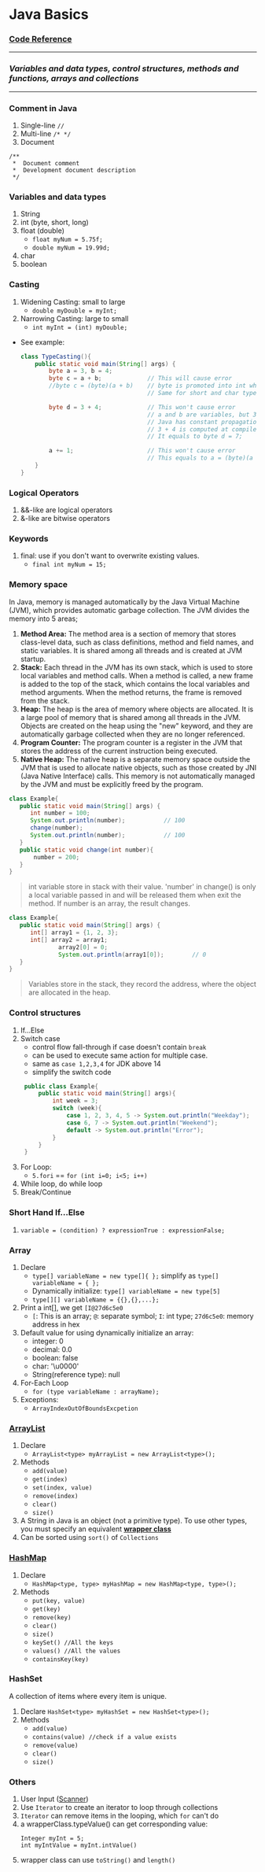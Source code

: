 # Java Basics
### [Code Reference](https://github.com/Tenphun0503/Java_JavaWeb/blob/main/src/main/java/myjava/practices/TopicReference.java)

---
### *Variables and data types, control structures, methods and functions, arrays and collections*

---
### Comment in Java
1. Single-line `//`
2. Multi-line `/* */`
3. Document
```
/**
 *  Document comment
 *  Development document description
 */
```

### Variables and data types
1. String
2. int (byte, short, long)
3. float (double)
   - `float myNum = 5.75f;`
   - `double myNum = 19.99d;`
4. char
5. boolean

### Casting
1. Widening Casting: small to large
   - `double myDouble = myInt;`
2. Narrowing Casting: large to small
   - `int myInt = (int) myDouble;`
- See example:
    ```java
    class TypeCasting(){
        public static void main(String[] args) {
            byte a = 3, b = 4;
            byte c = a + b;             // This will cause error 
            //byte c = (byte)(a + b)    // byte is promoted into int when involved in mathematical operation.
                                        // Same for short and char type
  
            byte d = 3 + 4;             // This won't cause error 
                                        // a and b are variables, but 3 and 4 are constant. 
                                        // Java has constant propagation optimization
                                        // 3 + 4 is computed at compile time (javac).
                                        // It equals to byte d = 7;
  
            a += 1;                     // This won't cause error
                                        // This equals to a = (byte)(a + 1);
        }
    }
    ```

### Logical Operators
1. &&-like are logical operators
2. &-like are bitwise operators

### Keywords
1. final: use if you don't want to overwrite existing values.
   - `final int myNum = 15;`

### Memory space
In Java, memory is managed automatically by the Java Virtual Machine (JVM), 
which provides automatic garbage collection. The JVM divides the memory into 5 areas;
1. **Method Area:** The method area is a section of memory that stores class-level data,
   such as class definitions, method and field names, and static variables.
   It is shared among all threads and is created at JVM startup.
2. **Stack:** Each thread in the JVM has its own stack, which is used to store local variables and method calls.
   When a method is called, a new frame is added to the top of the stack, which contains the local variables and method arguments.
   When the method returns, the frame is removed from the stack.
3. **Heap:** The heap is the area of memory where objects are allocated.
   It is a large pool of memory that is shared among all threads in the JVM. Objects are created on the heap using the "new" keyword,
   and they are automatically garbage collected when they are no longer referenced.
4. **Program Counter:** The program counter is a register in the JVM that stores the address of the current instruction being executed.
5. **Native Heap:** The native heap is a separate memory space outside the JVM that is used to allocate native objects, 
such as those created by JNI (Java Native Interface) calls. This memory is not automatically managed by the JVM and must be explicitly freed by the program.
```java
class Example{
   public static void main(String[] args) {
      int number = 100;
      System.out.println(number);           // 100
      change(number);
      System.out.println(number);           // 100
   }
   public static void change(int number){
       number = 200;
   }
}
```
> int variable store in stack with their value. 
> 'number' in change() is only a local variable passed in and will be released them when exit the method. 
> If number is an array, the result changes.
```java
class Example{
   public static void main(String[] args) {
      int[] array1 = {1, 2, 3};
      int[] array2 = array1;
              array2[0] = 0;
              System.out.println(array1[0]);        // 0
   }
}
```
> Variables store in the stack, they record the address, where the object are allocated in the heap.

### Control structures
1. If...Else
2. Switch case 
   - control flow fall-through if case doesn't contain `break`
   - can be used to execute same action for multiple case.
   - same as `case 1,2,3,4` for JDK above 14
   - simplify the switch code
   ```java
    public class Example{
        public static void main(String[] args){
            int week = 3;
            switch (week){
                case 1, 2, 3, 4, 5 -> System.out.println("Weekday");
                case 6, 7 -> System.out.println("Weekend");
                default -> System.out.println("Error"); 
            } 
        }   
    }
   ```
3. For Loop: 
   - `5.fori` == `for (int i=0; i<5; i++)` 
4. While loop, do while loop
5. Break/Continue

### Short Hand If...Else
1. `variable = (condition) ? expressionTrue : expressionFalse;`

### Array
1. Declare
   - `type[] variableName = new type[]{ };` simplify as `type[] variableName = { };`
   - Dynamically initialize: `type[] variableName = new type[5]`
   - `type[][] variableName = {{},{},...};`
2. Print a int[], we get `[I@27d6c5e0`
   - `[`: This is an array; `@`: separate symbol; `I`: int type; `27d6c5e0`: memory address in hex
3. Default value for using dynamically initialize an array:
   - integer: 0
   - decimal: 0.0
   - boolean: false
   - char:    '\u0000'
   - String(reference type):  null 
4. For-Each Loop
   - `for (type variableName : arrayName);`
5. Exceptions:
   - `ArrayIndexOutOfBoundsExcpetion`

### [ArrayList](https://www.w3schools.com/java/java_arraylist.asp)
1. Declare
   - `ArrayList<type> myArrayList = new ArrayList<type>();`
2. Methods
   - `add(value)`
   - `get(index)`
   - `set(index, value)`
   - `remove(index)`
   - `clear()`
   - `size()`
3. A String in Java is an object (not a primitive type). 
To use other types, you must specify an equivalent [**wrapper class**](https://www.w3schools.com/java/java_wrapper_classes.asp)  
4. Can be sorted using `sort()` of `Collections`

### [HashMap](https://www.w3schools.com/java/java_hashmap.asp)
1. Declare
   - `HashMap<type, type> myHashMap = new HashMap<type, type>();`
2. Methods
   - `put(key, value)`
   - `get(key)`
   - `remove(key)`
   - `clear()`
   - `size()`
   - `keySet() //All the keys`
   - `values() //All the values`
   - `containsKey(key)`

### HashSet
A collection of items where every item is unique.
1. Declare
    `HashSet<type> myHashSet = new HashSet<type>();`
2. Methods
   - `add(value)`
   - `contains(value) //check if a value exists`
   - `remove(value)`
   - `clear()`
   - `size()`

### Others
1. User Input ([Scanner](https://www.w3schools.com/java/java_user_input.asp))
2. Use `Iterator` to create an iterator to loop through collections
3. `Iterator` can remove items in the looping, which `for` can't do
4. a wrapperClass.typeValue() can get corresponding value:   
    ```
    Integer myInt = 5;
    int myIntValue = myInt.intValue()
    ```
5. wrapper class can use `toString()` and `length()`